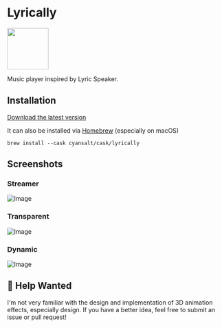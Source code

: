 # Lyrically

<img src="https://cdn.jsdelivr.net/gh/CyanSalt/lyrically@main/resources/images/icon.png" width="96">

Music player inspired by Lyric Speaker.

## Installation

[Download the latest version](https://github.com/CyanSalt/lyrically/releases)

It can also be installed via [Homebrew](https://brew.sh/) (especially on macOS)

```shell
brew install --cask cyansalt/cask/lyrically
```

## Screenshots

### Streamer

![Image](https://github.com/user-attachments/assets/967ef467-67c4-4bfe-abf0-d462a838d22e)

### Transparent

![Image](https://github.com/user-attachments/assets/c578515b-08ac-4787-8b9f-b738adf10ac3)

### Dynamic

![Image](https://github.com/user-attachments/assets/6a324fe6-f3a0-458d-875e-2408aed7f130)

## 🙏 Help Wanted

I'm not very familiar with the design and implementation of 3D animation effects, especially design. If you have a better idea, feel free to submit an issue or pull request!
